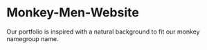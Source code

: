 # Monkey-Men-Website
Our portfolio is inspired with a natural background to fit our monkey namegroup name.
